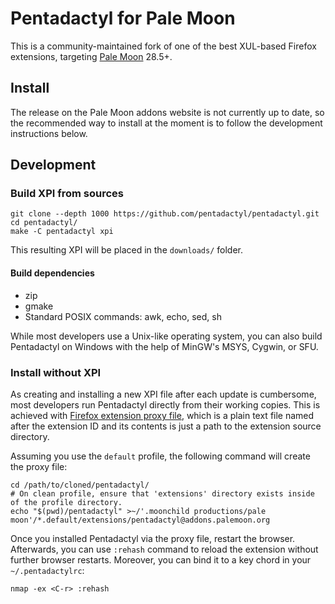 Pentadactyl for Pale Moon
=========================

This is a community-maintained fork of one of the best XUL-based
Firefox extensions, targeting [Pale Moon](https://www.palemoon.org/)
28.5+.

Install
-------

The release on the Pale Moon addons website is not currently up to
date, so the recommended way to install at the moment is to follow the
development instructions below.

Development
-----------

### Build XPI from sources ###

``` shell
git clone --depth 1000 https://github.com/pentadactyl/pentadactyl.git
cd pentadactyl/
make -C pentadactyl xpi
```

This resulting XPI will be placed in the `downloads/` folder.

#### Build dependencies ####

  * zip
  * gmake
  * Standard POSIX commands: awk, echo, sed, sh

While most developers use a Unix-like operating system, you can also build Pentadactyl on Windows with the help of MinGW's MSYS, Cygwin, or SFU. 

### Install without XPI ###

As creating and installing a new XPI file after each update is cumbersome, most developers run Pentadactyl directly from their working copies. This is achieved with [Firefox extension proxy file][1], which is a plain text file named after the extension ID and its contents is just a path to the extension source directory.

Assuming you use the `default` profile, the following command will create the proxy file:

``` shell
cd /path/to/cloned/pentadactyl/
# On clean profile, ensure that 'extensions' directory exists inside of the profile directory.
echo "$(pwd)/pentadactyl" >~/'.moonchild productions/pale moon'/*.default/extensions/pentadactyl@addons.palemoon.org
```

Once you installed Pentadactyl via the proxy file, restart the browser. Afterwards, you can use `:rehash` command to reload the extension without further browser restarts. Moreover, you can bind it to a key chord in your `~/.pentadactylrc`:

``` viml
nmap -ex <C-r> :rehash
```

[1]: https://developer.mozilla.org/en-US/Add-ons/Setting_up_extension_development_environment#Firefox_extension_proxy_file
